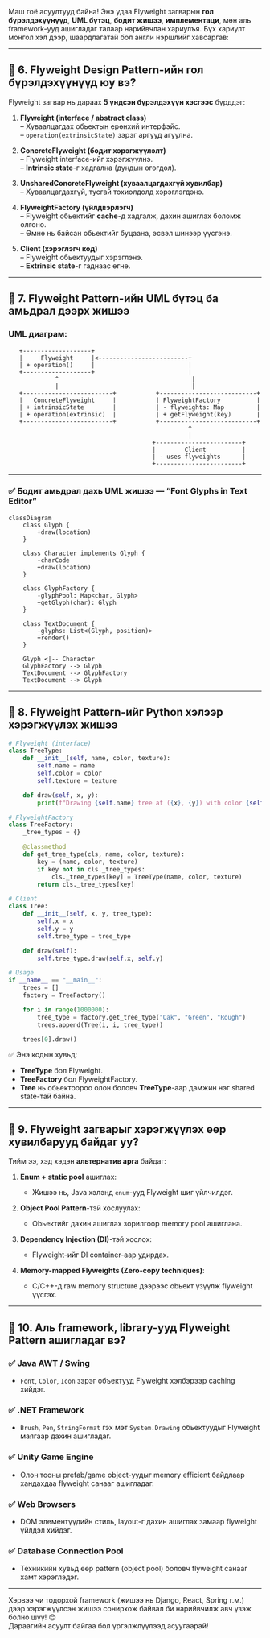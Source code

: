 Маш гоё асуултууд байна! Энэ удаа Flyweight загварын **гол бүрэлдэхүүнүүд**, **UML бүтэц**, **бодит жишээ**, **имплементаци**, мөн аль framework-ууд ашигладаг талаар нарийвчлан хариулъя. Бүх хариулт монгол хэл дээр, шаардлагатай бол англи нэршлийг хавсаргав:

---

## 🔹 **6. Flyweight Design Pattern-ийн гол бүрэлдэхүүнүүд юу вэ?**

Flyweight загвар нь дараах **5 үндсэн бүрэлдэхүүн хэсгээс** бүрддэг:

1. **Flyweight (interface / abstract class)**  
   – Хуваалцагдах обьектын ерөнхий интерфэйс.  
   – `operation(extrinsicState)` зэрэг аргууд агуулна.

2. **ConcreteFlyweight (бодит хэрэгжүүлэлт)**  
   – Flyweight interface-ийг хэрэгжүүлнэ.  
   – **Intrinsic state**-г хадгална (дундын өгөгдөл).

3. **UnsharedConcreteFlyweight (хуваалцагдахгүй хувилбар)**  
   – Хуваалцагдахгүй, тусгай тохиолдолд хэрэглэгдэнэ.

4. **FlyweightFactory (үйлдвэрлэгч)**  
   – Flyweight обьектийг **cache**-д хадгалж, дахин ашиглах боломж олгоно.  
   – Өмнө нь байсан обьектийг буцаана, эсвэл шинээр үүсгэнэ.

5. **Client (хэрэглэгч код)**  
   – Flyweight обьектуудыг хэрэглэнэ.  
   – **Extrinsic state**-г гаднаас өгнө.

---

## 🔹 **7. Flyweight Pattern-ийн UML бүтэц ба амьдрал дээрх жишээ**

### UML диаграм:

```
   +-------------------+
   |     Flyweight     |<-------------------------+
   | + operation()     |                          |
   +-------------------+                          |
             ^                                     |
             |                                     |
   +-------------------------+           +---------------------------+
   |   ConcreteFlyweight     |           | FlyweightFactory          |
   | + intrinsicState        |           | - flyweights: Map         |
   | + operation(extrinsic)  |           | + getFlyweight(key)       |
   +-------------------------+           +---------------------------+
                                                  ^
                                                  |
                                        +------------------------+
                                        |        Client          |
                                        | - uses flyweights      |
                                        +------------------------+
```

---

### ✅ **Бодит амьдрал дахь UML жишээ — “Font Glyphs in Text Editor”**

```mermaid
classDiagram
    class Glyph {
        +draw(location)
    }

    class Character implements Glyph {
        -charCode
        +draw(location)
    }

    class GlyphFactory {
        -glyphPool: Map<char, Glyph>
        +getGlyph(char): Glyph
    }

    class TextDocument {
        -glyphs: List<(Glyph, position)>
        +render()
    }

    Glyph <|-- Character
    GlyphFactory --> Glyph
    TextDocument --> GlyphFactory
    TextDocument --> Glyph
```

---

## 🔹 **8. Flyweight Pattern-ийг Python хэлээр хэрэгжүүлэх жишээ**

```python
# Flyweight (interface)
class TreeType:
    def __init__(self, name, color, texture):
        self.name = name
        self.color = color
        self.texture = texture

    def draw(self, x, y):
        print(f"Drawing {self.name} tree at ({x}, {y}) with color {self.color} and texture {self.texture}")

# FlyweightFactory
class TreeFactory:
    _tree_types = {}

    @classmethod
    def get_tree_type(cls, name, color, texture):
        key = (name, color, texture)
        if key not in cls._tree_types:
            cls._tree_types[key] = TreeType(name, color, texture)
        return cls._tree_types[key]

# Client
class Tree:
    def __init__(self, x, y, tree_type):
        self.x = x
        self.y = y
        self.tree_type = tree_type

    def draw(self):
        self.tree_type.draw(self.x, self.y)

# Usage
if __name__ == "__main__":
    trees = []
    factory = TreeFactory()

    for i in range(1000000):
        tree_type = factory.get_tree_type("Oak", "Green", "Rough")
        trees.append(Tree(i, i, tree_type))

    trees[0].draw()
```

✅ Энэ кодын хувьд:
- **TreeType** бол Flyweight.
- **TreeFactory** бол FlyweightFactory.
- **Tree** нь обьектоороо олон боловч **TreeType**-аар дамжин нэг shared state-тай байна.

---

## 🔹 **9. Flyweight загварыг хэрэгжүүлэх өөр хувилбарууд байдаг уу?**

Тийм ээ, хэд хэдэн **альтернатив арга** байдаг:

1. **Enum + static pool** ашиглах:
   - Жишээ нь, Java хэлэнд `enum`-ууд Flyweight шиг үйлчилдэг.

2. **Object Pool Pattern**-тэй хослуулах:
   - Obьектийг дахин ашиглах зорилгоор memory pool ашиглана.

3. **Dependency Injection (DI)**-тэй хослох:
   - Flyweight-ийг DI container-аар удирдах.

4. **Memory-mapped Flyweights (Zero-copy techniques)**:
   - C/C++-д raw memory structure дээрээс obьект үзүүлж flyweight үүсгэх.

---

## 🔹 **10. Аль framework, library-ууд Flyweight Pattern ашигладаг вэ?**

### ✅ **Java AWT / Swing**
- `Font`, `Color`, `Icon` зэрэг объектууд Flyweight хэлбэрээр caching хийдэг.

### ✅ **.NET Framework**
- `Brush`, `Pen`, `StringFormat` гэх мэт `System.Drawing` обьектуудыг Flyweight маягаар дахин ашигладаг.

### ✅ **Unity Game Engine**
- Олон тооны prefab/game object-уудыг memory efficient байдлаар хандахдаа flyweight санааг ашигладаг.

### ✅ **Web Browsers**
- DOM элементүүдийн стиль, layout-г дахин ашиглах замаар flyweight үйлдэл хийдэг.

### ✅ **Database Connection Pool**
- Техникийн хувьд өөр pattern (object pool) боловч flyweight санааг хамт хэрэглэдэг.

---

Хэрвээ чи тодорхой framework (жишээ нь Django, React, Spring г.м.) дээр хэрэгжүүлсэн жишээ сонирхож байвал би нарийвчилж авч үзэж болно шүү! 😊  
Дараагийн асуулт байгаа бол үргэлжлүүлээд асуугаарай!